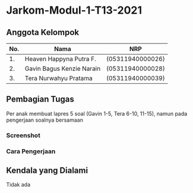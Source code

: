 # Jarkom-Modul-1-T13-2021

## Anggota Kelompok

| No. | Nama | NRP |
| ------ | ------ | ------ |
| 1. | Heaven Happyna Putra F. | (05311940000026) |
| 2. | Gavin Bagus Kenzie Narain | (05311940000028) |
| 3. | Tera Nurwahyu Pratama | (05311940000039) |

## Pembagian Tugas
Per anak membuat lapres 5 soal (Gavin 1-5, Tera 6-10, 11-15), namun pada pengerjaan soalnya bersamaan

### Screenshot
### Cara Pengerjaan

## Kendala yang Dialami
Tidak ada
